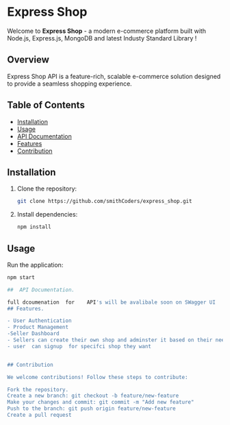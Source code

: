 <!-- Project Title -->
# Express Shop

Welcome to **Express Shop** - a modern e-commerce platform built with Node.js, Express.js, MongoDB and latest Industy Standard Library  !

<!-- Project Description -->
## Overview

Express Shop  API is a feature-rich, scalable e-commerce solution designed to provide a seamless shopping experience.


<!-- Table of Contents -->
## Table of Contents

- [Installation](#installation)
- [Usage](#usage)
- [API Documentation](#api-documentation)
- [Features](#features)
- [Contribution](#contribution)


<!-- Installation Instructions -->
## Installation

1. Clone the repository:

    ```bash
    git clone https://github.com/smithCoders/express_shop.git
    ```

2. Install dependencies:

    ```bash
    npm install
    ```

<!-- Usage Examples -->
## Usage

Run the application:

```bash
npm start

##  API Documentation.

full dcoumenation  for    API's will be avalibale soon on SWagger UI
## Features.

- User Authentication
- Product Management
-Seller Dashboard
- Sellers can create their own shop and adminster it based on their need.
- user  can signup  for specifci shop they want  


## Contribution

We welcome contributions! Follow these steps to contribute:

Fork the repository.
Create a new branch: git checkout -b feature/new-feature
Make your changes and commit: git commit -m "Add new feature"
Push to the branch: git push origin feature/new-feature
Create a pull request